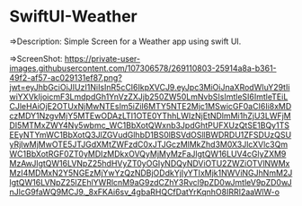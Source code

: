 # SwiftUI-Weather
=>Description:
Simple Screen for a Weather app using swift UI.


=>ScreenShot:
https://private-user-images.githubusercontent.com/107306578/269110803-25914a8a-b361-49f2-af57-ac029131ef87.png?jwt=eyJhbGciOiJIUzI1NiIsInR5cCI6IkpXVCJ9.eyJpc3MiOiJnaXRodWIuY29tIiwiYXVkIjoicmF3LmdpdGh1YnVzZXJjb250ZW50LmNvbSIsImtleSI6ImtleTEiLCJleHAiOjE2OTUxNjMwNTEsIm5iZiI6MTY5NTE2Mjc1MSwicGF0aCI6Ii8xMDczMDY1NzgvMjY5MTEwODAzLTI1OTE0YThhLWIzNjEtNDlmMi1hZjU3LWFjMDI5MTMxZWY4Ny5wbmc_WC1BbXotQWxnb3JpdGhtPUFXUzQtSE1BQy1TSEEyNTYmWC1BbXotQ3JlZGVudGlhbD1BS0lBSVdOSllBWDRDU1ZFSDUzQSUyRjIwMjMwOTE5JTJGdXMtZWFzdC0xJTJGczMlMkZhd3M0X3JlcXVlc3QmWC1BbXotRGF0ZT0yMDIzMDkxOVQyMjMyMzFaJlgtQW16LUV4cGlyZXM9MzAwJlgtQW16LVNpZ25hdHVyZT0yOGIyNDQyNDViOTU2ZWZiOTVlNWMxMzI4MDMxN2Y5NGEzMjYwYzQzNDBjODdkYjIyYTIxMjk1NWViNGJhNmM2JlgtQW16LVNpZ25lZEhlYWRlcnM9aG9zdCZhY3Rvcl9pZD0wJmtleV9pZD0wJnJlcG9faWQ9MCJ9._8xFKAi6sv_4gbaRHQCfDatYrKqnhO8IRRI2aaWlW-o
